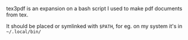 tex3pdf is an expansion on a bash script I used to make pdf documents from tex.

It should be placed or symlinked with `$PATH`, for eg. on my system it's in `~/.local/bin/`
